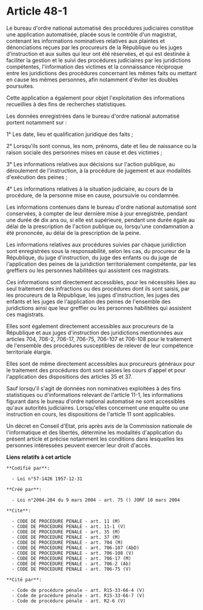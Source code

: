 # Article 48-1

Le bureau d'ordre national automatisé des procédures judiciaires constitue une application automatisée, placée sous le
contrôle d'un magistrat, contenant les informations nominatives relatives aux plaintes et dénonciations reçues par les
procureurs de la République ou les juges d'instruction et aux suites qui leur ont été réservées, et qui est destinée à
faciliter la gestion et le suivi des procédures judiciaires par les juridictions compétentes, l'information des victimes et
la connaissance réciproque entre les juridictions des procédures concernant les mêmes faits ou mettant en cause les mêmes
personnes, afin notamment d'éviter les doubles poursuites.

Cette application a également pour objet l'exploitation des informations recueillies à des fins de recherches statistiques.

Les données enregistrées dans le bureau d'ordre national automatisé portent notamment sur :

1° Les date, lieu et qualification juridique des faits ;

2° Lorsqu'ils sont connus, les nom, prénoms, date et lieu de naissance ou la raison sociale des personnes mises en cause et
des victimes ;

3° Les informations relatives aux décisions sur l'action publique, au déroulement de l'instruction, à la procédure de
jugement et aux modalités d'exécution des peines ;

4° Les informations relatives à la situation judiciaire, au cours de la procédure, de la personne mise en cause, poursuivie
ou condamnée.

Les informations contenues dans le bureau d'ordre national automatisé sont conservées, à compter de leur dernière mise à jour
enregistrée, pendant une durée de dix ans ou, si elle est supérieure, pendant une durée égale au délai de la prescription de
l'action publique ou, lorsqu'une condamnation a été prononcée, au délai de la prescription de la peine.

Les informations relatives aux procédures suivies par chaque juridiction sont enregistrées sous la responsabilité, selon les
cas, du procureur de la République, du juge d'instruction, du juge des enfants ou du juge de l'application des peines de la
juridiction territorialement compétente, par les greffiers ou les personnes habilitées qui assistent ces magistrats.

Ces informations sont directement accessibles, pour les nécessités liées au seul traitement des infractions ou des procédures
dont ils sont saisis, par les procureurs de la République, les juges d'instruction, les juges des enfants et les juges de
l'application des peines de l'ensemble des juridictions ainsi que leur greffier ou les personnes habilitées qui assistent ces
magistrats.

Elles sont également directement accessibles aux procureurs de la République et aux juges d'instruction des juridictions
mentionnées aux articles 704, 706-2, 706-17, 706-75, 706-107 et 706-108 pour le traitement de l'ensemble des procédures
susceptibles de relever de leur compétence territoriale élargie.

Elles sont de même directement accessibles aux procureurs généraux pour le traitement des procédures dont sont saisies les
cours d'appel et pour l'application des dispositions des articles 35 et 37.

Sauf lorsqu'il s'agit de données non nominatives exploitées à des fins statistiques ou d'informations relevant de l'article
11-1, les informations figurant dans le bureau d'ordre national automatisé ne sont accessibles qu'aux autorités judiciaires.
Lorsqu'elles concernent une enquête ou une instruction en cours, les dispositions de l'article 11 sont applicables.

Un décret en Conseil d'Etat, pris après avis de la Commission nationale de l'informatique et des libertés, détermine les
modalités d'application du présent article et précise notamment les conditions dans lesquelles les personnes intéressées
peuvent exercer leur droit d'accès.

**Liens relatifs à cet article**

	**Codifié par**:

	  - Loi n°57-1426 1957-12-31

	**Créé par**:

	  - Loi n°2004-204 du 9 mars 2004 - art. 75 () JORF 10 mars 2004

	**Cite**:

	  - CODE DE PROCEDURE PENALE - art. 11 (M)
	  - CODE DE PROCEDURE PENALE - art. 11-1 (V)
	  - CODE DE PROCEDURE PENALE - art. 35 (M)
	  - CODE DE PROCEDURE PENALE - art. 37 (M)
	  - CODE DE PROCEDURE PENALE - art. 704 (M)
	  - CODE DE PROCEDURE PENALE - art. 706-107 (AbD)
	  - CODE DE PROCEDURE PENALE - art. 706-108 (V)
	  - CODE DE PROCEDURE PENALE - art. 706-17 (M)
	  - CODE DE PROCEDURE PENALE - art. 706-2 (Ab)
	  - CODE DE PROCEDURE PENALE - art. 706-75 (V)

	**Cité par**:

	  - Code de procédure pénale - art. R15-33-66-4 (V)
	  - Code de procédure pénale - art. R15-33-66-7 (V)
	  - Code de procédure pénale - art. R2-6 (V)
